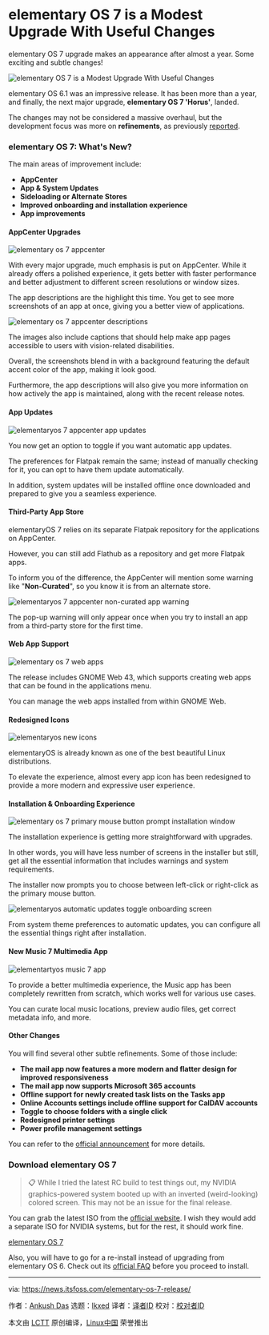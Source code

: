 [#]: subject: "elementary OS 7 is a Modest Upgrade With Useful Changes"
[#]: via: "https://news.itsfoss.com/elementary-os-7-release/"
[#]: author: "Ankush Das https://news.itsfoss.com/author/ankush/"
[#]: collector: "lkxed"
[#]: translator: " "
[#]: reviewer: " "
[#]: publisher: " "
[#]: url: " "

elementary OS 7 is a Modest Upgrade With Useful Changes
======

elementary OS 7 upgrade makes an appearance after almost a year. Some exciting and subtle changes!

![elementary OS 7 is a Modest Upgrade With Useful Changes][1]

elementary OS 6.1 was an impressive release. It has been more than a year, and finally, the next major upgrade, **elementary OS 7 'Horus'**, landed.

The changes may not be considered a massive overhaul, but the development focus was more on **refinements**, as previously [reported][2].

### elementary OS 7: What's New?

The main areas of improvement include:

- **AppCenter**
- **App & System Updates**
- **Sideloading or Alternate Stores**
- **Improved onboarding and installation experience**
- **App improvements**

#### AppCenter Upgrades

![elementary os 7 appcenter][3]

With every major upgrade, much emphasis is put on AppCenter. While it already offers a polished experience, it gets better with faster performance and better adjustment to different screen resolutions or window sizes.

The app descriptions are the highlight this time. You get to see more screenshots of an app at once, giving you a better view of applications.

![elementary os 7 appcenter descriptions][4]

The images also include captions that should help make app pages accessible to users with vision-related disabilities.

Overall, the screenshots blend in with a background featuring the default accent color of the app, making it look good.

Furthermore, the app descriptions will also give you more information on how actively the app is maintained, along with the recent release notes.

#### App Updates

![elementaryos 7 appcenter app updates][5]

You now get an option to toggle if you want automatic app updates.

The preferences for Flatpak remain the same; instead of manually checking for it, you can opt to have them update automatically.

In addition, system updates will be installed offline once downloaded and prepared to give you a seamless experience.

#### Third-Party App Store

elementaryOS 7 relies on its separate Flatpak repository for the applications on AppCenter.

However, you can still add Flathub as a repository and get more Flatpak apps.

To inform you of the difference, the AppCenter will mention some warning like "**Non-Curated**", so you know it is from an alternate store.

![elementaryos 7 appcenter non-curated app warning][6]

The pop-up warning will only appear once when you try to install an app from a third-party store for the first time.

#### Web App Support

![elementary os 7 web apps][7]

The release includes GNOME Web 43, which supports creating web apps that can be found in the applications menu.

You can manage the web apps installed from within GNOME Web.

#### Redesigned Icons

![elementaryos new icons][8]

elementaryOS is already known as one of the best beautiful Linux distributions.

To elevate the experience, almost every app icon has been redesigned to provide a more modern and expressive user experience.

#### Installation & Onboarding Experience

![elementary os 7 primary mouse button prompt installation window][9]

The installation experience is getting more straightforward with upgrades.

In other words, you will have less number of screens in the installer but still, get all the essential information that includes warnings and system requirements.

The installer now prompts you to choose between left-click or right-click as the primary mouse button.

![elementaryos automatic updates toggle onboarding screen][10]

From system theme preferences to automatic updates, you can configure all the essential things right after installation.

#### New Music 7 Multimedia App

![elementartyos music 7 app][11]

To provide a better multimedia experience, the Music app has been completely rewritten from scratch, which works well for various use cases.

You can curate local music locations, preview audio files, get correct metadata info, and more.

#### Other Changes

You will find several other subtle refinements. Some of those include:

- **The mail app now features a more modern and flatter design for improved responsiveness**
- **The mail app now supports Microsoft 365 accounts**
- **Offline support for newly created task lists on the Tasks app**
- **Online Accounts settings include offline support for CalDAV accounts**
- **Toggle to choose folders with a single click**
- **Redesigned printer settings**
- **Power profile management settings**

You can refer to the [official announcement][12] for more details.

### Download elementary OS 7

> 📋 While I tried the latest RC build to test things out, my NVIDIA graphics-powered system booted up with an inverted (weird-looking) colored screen. This may not be an issue for the final release.

You can grab the latest ISO from the [official website][13]. I wish they would add a separate ISO for NVIDIA systems, but for the rest, it should work fine.

[elementary OS 7][13]

Also, you will have to go for a re-install instead of upgrading from elementary OS 6. Check out its [official FAQ][14] before you proceed to install.

--------------------------------------------------------------------------------

via: https://news.itsfoss.com/elementary-os-7-release/

作者：[Ankush Das][a]
选题：[lkxed][b]
译者：[译者ID](https://github.com/译者ID)
校对：[校对者ID](https://github.com/校对者ID)

本文由 [LCTT](https://github.com/LCTT/TranslateProject) 原创编译，[Linux中国](https://linux.cn/) 荣誉推出

[a]: https://news.itsfoss.com/author/ankush/
[b]: https://github.com/lkxed
[1]: https://news.itsfoss.com/content/images/size/w2000/2023/01/elementary-os-7-release-ft.png
[2]: https://news.itsfoss.com/elementary-os-7-dev-updates/
[3]: https://news.itsfoss.com/content/images/2023/01/appcenter-responsive.jpg
[4]: https://news.itsfoss.com/content/images/2023/01/appcenter-appinfo.png
[5]: https://news.itsfoss.com/content/images/2023/01/appcenter-updates.png
[6]: https://news.itsfoss.com/content/images/2023/01/appcenter-sideload.png
[7]: https://news.itsfoss.com/content/images/2023/01/web-apps.png
[8]: https://news.itsfoss.com/content/images/2023/01/icons-apps.png
[9]: https://news.itsfoss.com/content/images/2023/01/initialsetup-lefthand-elementaryos.png
[10]: https://news.itsfoss.com/content/images/2023/01/onboarding-updates.png
[11]: https://news.itsfoss.com/content/images/2023/01/elementary-music.jpg
[12]: https://blog.elementary.io/os-7-available-now/
[13]: https://elementary.io
[14]: https://github.com/elementary/os/wiki/OS-7-Horus-FAQ
